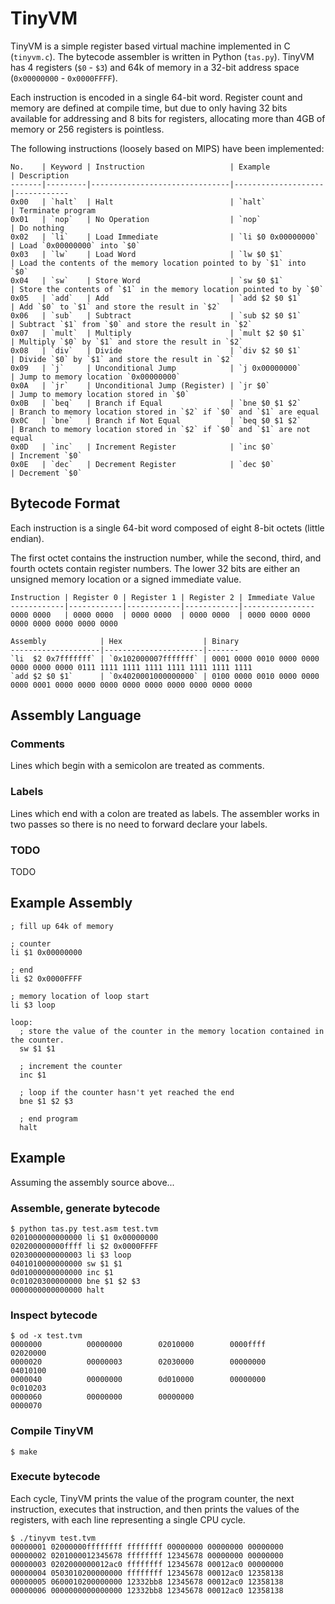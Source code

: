 # TinyVM

TinyVM is a simple register based virtual machine implemented in C (`tinyvm.c`). The bytecode assembler is written in Python (`tas.py`). TinyVM has 4 registers (`$0` - `$3`) and 64k of memory in a 32-bit address space (`0x00000000` - `0x0000FFFF`).

Each instruction is encoded in a single 64-bit word. Register count and memory are defined at compile time, but due to only having 32 bits available for addressing and 8 bits for registers, allocating more than 4GB of memory or 256 registers is pointless.

The following instructions (loosely based on MIPS) have been implemented:

    No.    | Keyword | Instruction                   | Example            | Description
    -------|---------|-------------------------------|--------------------|------------
    0x00   | `halt`  | Halt                          | `halt`             | Terminate program
    0x01   | `nop`   | No Operation                  | `nop`              | Do nothing
    0x02   | `li`    | Load Immediate                | `li $0 0x00000000` | Load `0x00000000` into `$0`
    0x03   | `lw`    | Load Word                     | `lw $0 $1`         | Load the contents of the memory location pointed to by `$1` into `$0`
    0x04   | `sw`    | Store Word                    | `sw $0 $1`         | Store the contents of `$1` in the memory location pointed to by `$0`
    0x05   | `add`   | Add                           | `add $2 $0 $1`     | Add `$0` to `$1` and store the result in `$2`
    0x06   | `sub`   | Subtract                      | `sub $2 $0 $1`     | Subtract `$1` from `$0` and store the result in `$2`
    0x07   | `mult`  | Multiply                      | `mult $2 $0 $1`    | Multiply `$0` by `$1` and store the result in `$2`
    0x08   | `div`   | Divide                        | `div $2 $0 $1`     | Divide `$0` by `$1` and store the result in `$2`
    0x09   | `j`     | Unconditional Jump            | `j 0x00000000`     | Jump to memory location `0x00000000`
    0x0A   | `jr`    | Unconditional Jump (Register) | `jr $0`            | Jump to memory location stored in `$0`
    0x0B   | `beq`   | Branch if Equal               | `bne $0 $1 $2`     | Branch to memory location stored in `$2` if `$0` and `$1` are equal
    0x0C   | `bne`   | Branch if Not Equal           | `beq $0 $1 $2`     | Branch to memory location stored in `$2` if `$0` and `$1` are not equal
    0x0D   | `inc`   | Increment Register            | `inc $0`           | Increment `$0`
    0x0E   | `dec`   | Decrement Register            | `dec $0`           | Decrement `$0`

## Bytecode Format

Each instruction is a single 64-bit word composed of eight 8-bit octets (little endian).

The first octet contains the instruction number, while the second, third, and fourth octets contain register numbers. The lower 32 bits are either an unsigned memory location or a signed immediate value.

    Instruction | Register 0 | Register 1 | Register 2 | Immediate Value
    ------------|------------|------------|------------|----------------
    0000 0000   | 0000 0000  | 0000 0000  | 0000 0000  | 0000 0000 0000 0000 0000 0000 0000 0000

    Assembly            | Hex                  | Binary
    --------------------|----------------------|-------
    `li  $2 0x7fffffff` | `0x102000007fffffff` | 0001 0000 0010 0000 0000 0000 0000 0000 0111 1111 1111 1111 1111 1111 1111 1111
    `add $2 $0 $1`      | `0x4020001000000000` | 0100 0000 0010 0000 0000 0000 0001 0000 0000 0000 0000 0000 0000 0000 0000 0000

## Assembly Language

### Comments

Lines which begin with a semicolon are treated as comments.

### Labels

Lines which end with a colon are treated as labels. The assembler works in two passes so there is no need to forward declare your labels.

### TODO

TODO

## Example Assembly

```assembly
; fill up 64k of memory

; counter
li $1 0x00000000

; end
li $2 0x0000FFFF

; memory location of loop start
li $3 loop

loop:
  ; store the value of the counter in the memory location contained in the counter.
  sw $1 $1

  ; increment the counter
  inc $1

  ; loop if the counter hasn't yet reached the end
  bne $1 $2 $3

  ; end program
  halt
```

## Example

Assuming the assembly source above...

### Assemble, generate bytecode

    $ python tas.py test.asm test.tvm
    0201000000000000 li $1 0x00000000
    020200000000ffff li $2 0x0000FFFF
    0203000000000003 li $3 loop
    0401010000000000 sw $1 $1
    0d01000000000000 inc $1
    0c01020300000000 bne $1 $2 $3
    0000000000000000 halt

### Inspect bytecode

    $ od -x test.tvm
    0000000          00000000        02010000        0000ffff        02020000
    0000020          00000003        02030000        00000000        04010100
    0000040          00000000        0d010000        00000000        0c010203
    0000060          00000000        00000000
    0000070

### Compile TinyVM

    $ make

### Execute bytecode

Each cycle, TinyVM prints the value of the program counter, the next instruction, executes that instruction, and then prints the values of the registers, with each line representing a single CPU cycle.

    $ ./tinyvm test.tvm
    00000001 02000000ffffffff ffffffff 00000000 00000000 00000000
    00000002 0201000012345678 ffffffff 12345678 00000000 00000000
    00000003 0202000000012ac0 ffffffff 12345678 00012ac0 00000000
    00000004 0503010200000000 ffffffff 12345678 00012ac0 12358138
    00000005 0600010200000000 12332bb8 12345678 00012ac0 12358138
    00000006 0000000000000000 12332bb8 12345678 00012ac0 12358138

